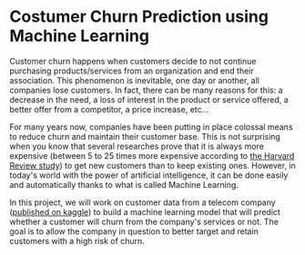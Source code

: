 # Costumer Churn Prediction using Machine Learning

Customer churn happens when customers decide to not continue purchasing products/services from an organization and end their association. This phenomenon is inevitable, one day or another, all companies lose customers. In fact, there can be many reasons for this: a decrease in the need, a loss of interest in the product or service offered, a better offer from a competitor, a price increase, etc…

For many years now, companies have been putting in place colossal means to reduce churn and maintain their customer base. This is not surprising when you know that several researches prove that it is always more expensive (between 5 to 25 times more expensive according to [the Harvard Review study](https://hbr.org/2014/10/the-value-of-keeping-the-right-customers)) to get new customers than to keep existing ones. However, in today's world with the power of artificial intelligence, it can be done easily and automatically thanks to what is called Machine Learning.

In this project, we will work on customer data from a telecom company ([published on kaggle](https://www.kaggle.com/datasets/blastchar/telco-customer-churn)) to build a machine learning model that will predict whether a customer will churn from the company's services or not. The goal is to allow the company in question to better target and retain customers with a high risk of churn.
